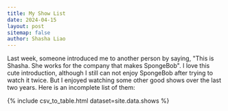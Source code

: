 ```yaml
---
title: My Show List
date: 2024-04-15
layout: post
sitemap: false
author: Shasha Liao
---
```


Last week, someone introduced me to another person by saying, "This is Shasha. She works for the company that makes SpongeBob". I love this cute introduction, although I still can not enjoy SpongeBob after trying to watch it twice. But I enjoyed watching some other good shows over the last two years. Here is an incomplete list of them:

{% include csv_to_table.html dataset=site.data.shows %}
